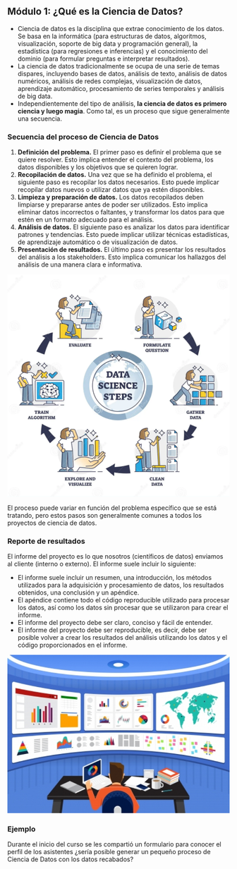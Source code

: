 ## Módulo 1: ¿Qué es la Ciencia de Datos?

- Ciencia de datos es la disciplina que extrae conocimiento de los datos. Se basa en la informática (para estructuras de datos, algoritmos, visualización, soporte de big data y programación general), la estadística (para regresiones e inferencias) y el conocimiento del dominio (para formular preguntas e interpretar resultados).
- La ciencia de datos tradicionalmente se ocupa de una serie de temas dispares, incluyendo bases de datos, análisis de texto, análisis de datos numéricos, análisis de redes complejas, visualización de datos, aprendizaje automático, procesamiento de series temporales y análisis de big data.
- Independientemente del tipo de análisis, **la ciencia de datos es primero ciencia y luego magia**. Como tal, es un proceso que sigue generalmente una secuencia.

### Secuencia del proceso de Ciencia de Datos

1. **Definición del problema.** El primer paso es definir el problema que se quiere resolver. Esto implica entender el contexto del problema, los datos disponibles y los objetivos que se quieren lograr.
1. **Recopilación de datos.** Una vez que se ha definido el problema, el siguiente paso es recopilar los datos necesarios. Esto puede implicar recopilar datos nuevos o utilizar datos que ya estén disponibles.
1. **Limpieza y preparación de datos.** Los datos recopilados deben limpiarse y prepararse antes de poder ser utilizados. Esto implica eliminar datos incorrectos o faltantes, y transformar los datos para que estén en un formato adecuado para el análisis.
1. **Análisis de datos.** El siguiente paso es analizar los datos para identificar patrones y tendencias. Esto puede implicar utilizar técnicas estadísticas, de aprendizaje automático o de visualización de datos.
1. **Presentación de resultados.** El último paso es presentar los resultados del análisis a los stakeholders. Esto implica comunicar los hallazgos del análisis de una manera clara e informativa.

![Proceso de Ciencia de Datos](assets/pasos-de-ciencia-datos-como-método-científico.png)

El proceso puede variar en función del problema específico que se está tratando, pero estos pasos son generalmente comunes a todos los proyectos de ciencia de datos.

### Reporte de resultados

El informe del proyecto es lo que nosotros (científicos de datos) enviamos al cliente (interno o externo). El informe suele incluir lo siguiente:

- El informe suele incluir un resumen, una introducción, los métodos utilizados para la adquisición y procesamiento de datos, los resultados obtenidos, una conclusión y un apéndice.
- El apéndice contiene todo el código reproducible utilizado para procesar los datos, así como los datos sin procesar que se utilizaron para crear el informe.
- El informe del proyecto debe ser claro, conciso y fácil de entender.
- El informe del proyecto debe ser reproducible, es decir, debe ser posible volver a crear los resultados del análisis utilizando los datos y el código proporcionados en el informe.

![Reporte de resultados](assets/ciencia-de-datos-resultados.jpg)

### Ejemplo

Durante el inicio del curso se les compartió un formulario para conocer el perfil de los asistentes ¿sería posible generar un pequeño proceso de Ciencia de Datos con los datos recabados?
